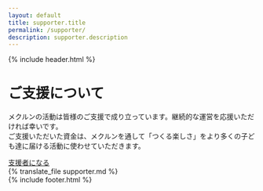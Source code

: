 ```yaml
---
layout: default
title: supporter.title
permalink: /supporter/
description: supporter.description
---
```


{% include header.html %}
<div class="top support-top">
  <div>
    <h1>ご支援について</h1>
    <p class="">
      メクルンの活動は皆様のご支援で成り立っています。継続的な運営を応援いただければ幸いです。<br class="ph-ignore">
      ご支援いただいた資金は、メクルンを通して「つくる楽しさ」をより多くの子ども達に届ける活動に使わせていただきます。
    </p>
    <a href="https://community.camp-fire.jp/projects/view/322690" class="support-button-header button btn-blue btn-article" target="_blank" rel="nofollow noreferrer noopener">支援者になる</a>
  </div>
</div>
<div class="main lp-main">
  {% translate_file supporter.md %}
</div>
{% include footer.html %}
